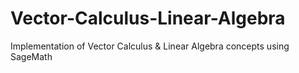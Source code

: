 # Vector-Calculus-Linear-Algebra
Implementation of Vector Calculus &amp; Linear Algebra concepts using SageMath

